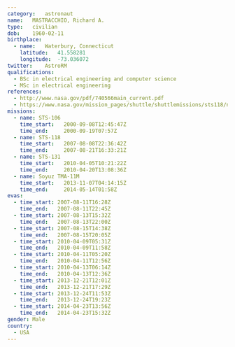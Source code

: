 ```yaml
---
category:	astronaut
name:	MASTRACCHIO, Richard A.
type:	civilian
dob:	1960-02-11
birthplace:
  - name:	Waterbury, Connecticut
    latitude:	41.558281
    longitude:	-73.036072
twitter:	AstroRM
qualifications:
  - BSc in electrical engineering and computer science
  - MSc in electrical engineering
references:
  - http://www.nasa.gov/pdf/740566main_current.pdf
  - https://www.nasa.gov/mission_pages/shuttle/shuttlemissions/sts118/news/STS-118-07.html
missions:
  - name: STS-106
    time_start:   2000-09-08T12:45:47Z
    time_end:     2000-09-19T07:57Z
  - name: STS-118
    time_start:   2007-08-08T22:36:42Z
    time_end:     2007-08-21T16:33:21Z
  - name: STS-131
    time_start:   2010-04-05T10:21:22Z
    time_end:     2010-04-20T13:08:36Z
  - name: Soyuz TMA-11M
    time_start:   2013-11-07T04:14:15Z
    time_end:     2014-05-14T01:58Z
evas:
  - time_start: 2007-08-11T16:28Z
    time_end:   2007-08-11T22:45Z
  - time_start: 2007-08-13T15:32Z
    time_end:   2007-08-13T22:00Z
  - time_start: 2007-08-15T14:38Z
    time_end:   2007-08-15T20:05Z
  - time_start: 2010-04-09T05:31Z
    time_end:   2010-04-09T11:58Z
  - time_start: 2010-04-11T05:20Z
    time_end:   2010-04-11T12:56Z
  - time_start: 2010-04-13T06:14Z
    time_end:   2010-04-13T12:36Z
  - time_start: 2013-12-21T12:01Z
    time_end:   2013-12-21T17:29Z
  - time_start: 2013-12-24T11:53Z
    time_end:   2013-12-24T19:23Z
  - time_start: 2014-04-23T13:56Z
    time_end:   2014-04-23T15:32Z
gender:	Male
country:
  - USA
---
```

